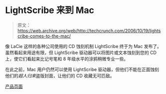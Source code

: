 # LightScribe 来到 Mac 

> 原文：<https://web.archive.org/web/http://techcrunch.com/2006/10/19/lightscribe-comes-to-the-mac/>

像 LaCie 这样的各种公司使用的 CD 蚀刻机制 LightScribe 终于为 Mac 发布了。虽然看起来用途有限，但 LightScribe 驱动器可以将图片或文本蚀刻到您的 CD 上，使它们看起来比记号笔和 8 年级水平的涂鸦稍微专业一些。

在此之前，Mac 用户仍然可以使用 LightScribe 驱动器，但他们不能在正面蚀刻他们的*超人归来*盗版封面，让他们的 CD 收藏无可匹敌。

[产品页面](https://web.archive.org/web/20150110202654/http://www.lacie.com/products/product.htm?pid=10096)